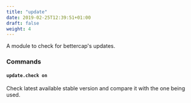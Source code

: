 ```yaml
---
title: "update"
date: 2019-02-25T12:39:51+01:00
draft: false
weight: 4
---
```


A module to check for bettercap's updates.

### Commands

#### `update.check on` 

Check latest available stable version and compare it with the one being used.

